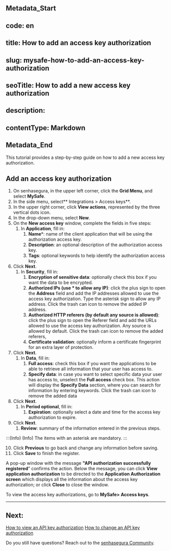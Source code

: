 ## Metadata_Start 
## code: en
## title: How to add an access key authorization 
## slug: mysafe-how-to-add-an-access-key-authorization 
## seoTitle: How to add a new access key authorization 
## description:  
## contentType: Markdown 
## Metadata_End
This tutorial provides a step-by-step guide on how to add a new access key authorization.

## Add an access key authorization

1. On senhasegura, in the upper left corner, click the **Grid Menu**, and select **MySafe**.
2. In the side menu, select** Integrations > Access keys**.
3. In the upper right corner, click **View actions**, represented by the three vertical dots icon.
4. In the drop-down menu, select **New**.
5. On the **New access key** window, complete the fields in five steps:
    1. In **Application**, fill in:
        1. **Name***: name of the client application that will be using the authorization access key.
        2. **Description**: an optional description of the authorization access key.
        3. **Tags**: optional keywords to help identify the authorization access key.
6. Click **Next**.
    1. In **Security**, fill in:
        1. **Encryption of sensitive data**: optionally check this box if you want the data to be encrypted.
        2. **Authorized IPs (use * to allow any IP)**:  click the plus sign to open the **Address** field and add the IP addresses allowed to use the access key authorization. Type the asterisk sign to allow any IP address. Click the trash can icon to remove the added IP address.
        3. **Authorized HTTP referers (by default any source is allowed)**: click the plus sign to open the Referer field and add the URLs allowed to use the access key authorization. Any source is allowed by default. Click the trash can icon to remove the added referers,
        4. **Certificate validation**: optionally inform a certificate fingerprint for an extra layer of protection.
7. Click **Next**.
    1. In **Data**, fill in:
        1. **Full access**: check this box if you want the applications to be able to retrieve all information that your user has access to.
          1. **Specify data**: in case you want to select specific data your user has access to, unselect the **Full access** check box. This action will display the **Specify Data** section, where you can search for information by entering keywords. Click the trash can icon to remove the added data
8. Click **Next**.
    1. In **Period optional**, fill in:
        1. **Expiration**: optionally select a date and time for the access key authorization to expire.
9. Click **Next**.
    1. **Review**: summary of the information entered in the previous steps.

:::(Info) (Info)
The items with an asterisk are mandatory.
:::

10. Click **Previous** to go back and change any information before saving.
11. Click **Save** to finish the register.

A pop-up window with the message **"API authorization successfully registered**” confirms the action. Below the message, you can click **View application authorization** to be directed to the **Application Authorization screen** which displays all the information about the access key authorization; or click **Close** to close the window.

To view the access key authorizations, go to **MySafe> Access keys**.


***

## Next:
[How to view an API key authorization](/v3-32/docs/mysafe-api-key-view)
[How to change an API key authorization](/v3-32/docs/mysafe-api-key-change)

Do you still have questions? Reach out to the [senhasegura Community](https://community.senhasegura.io/).